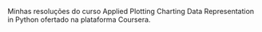 Minhas resoluções do curso Applied Plotting Charting Data Representation in Python ofertado na plataforma Coursera.
